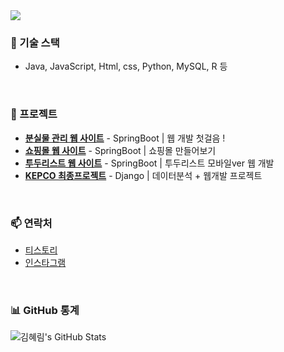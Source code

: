 <a href="https://github.com/khr316">
  <img src="https://capsule-render.vercel.app/api?type=waving&color=gradient&height=300&section=header&text=💻WELCOME_KHR316💻&fontSize=70&animation=fadeIn&fontAlignY=38"/>
</a>
<br>

### 🚀 기술 스택
- Java, JavaScript, Html, css, Python, MySQL, R 등

<br>

### 📂 프로젝트
- [**분실물 관리 웹 사이트**](https://github.com/khr316/lost-find) - SpringBoot | 웹 개발 첫걸음 !
- [**쇼핑몰 웹 사이트**](https://github.com/khr316/shop) - SpringBoot | 쇼핑몰 만들어보기
- [**투두리스트 웹 사이트**](https://github.com/khr316/todolist) - SpringBoot | 투두리스트 모바일ver 웹 개발
- [**KEPCO 최종프로젝트**](https://github.com/khr316/skky) - Django | 데이터분석 + 웹개발 프로젝트
<br>

### 📫 연락처
- [티스토리](https://khr316.tistory.com/)
- [인스타그램](https://instagram.com/khr_coding)

<br>

### 📊 GitHub 통계
![김혜림's GitHub Stats](https://github-readme-stats.vercel.app/api?username=khr316&show_icons=true&hide_title=true&hide=prs&count_private=true&theme=radical)

<br>
